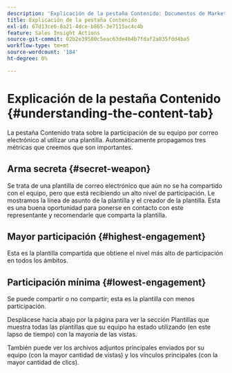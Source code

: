 ```yaml
---
description: 'Explicación de la pestaña Contenido: Documentos de Marketo, documentación del producto'
title: Explicación de la pestaña Contenido
exl-id: 67d13ce6-8a21-4dce-b865-3e7115ac4c4b
feature: Sales Insight Actions
source-git-commit: 02b2e39580c5eac63de4b4b7fdaf2a835fdd4ba5
workflow-type: tm+mt
source-wordcount: '184'
ht-degree: 0%

---
```


# Explicación de la pestaña Contenido {#understanding-the-content-tab}

La pestaña Contenido trata sobre la participación de su equipo por correo electrónico al utilizar una plantilla. Automáticamente propagamos tres métricas que creemos que son importantes.

## Arma secreta {#secret-weapon}

Se trata de una plantilla de correo electrónico que aún no se ha compartido con el equipo, pero que está recibiendo un alto nivel de participación. Le mostramos la línea de asunto de la plantilla y el creador de la plantilla. Esta es una buena oportunidad para ponerse en contacto con este representante y recomendarle que comparta la plantilla.

## Mayor participación {#highest-engagement}

Esta es la plantilla compartida que obtiene el nivel más alto de participación en todos los ámbitos.

## Participación mínima {#lowest-engagement}

Se puede compartir o no compartir; esta es la plantilla con menos participación.

Desplácese hacia abajo por la página para ver la sección Plantillas que muestra todas las plantillas que su equipo ha estado utilizando (en este lapso de tiempo) con la mayoría de las vistas.

También puede ver los archivos adjuntos principales enviados por su equipo (con la mayor cantidad de vistas) y los vínculos principales (con la mayor cantidad de clics).
